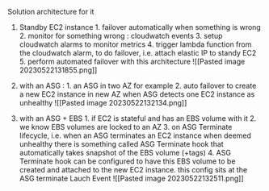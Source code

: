 Solution architecture for it

1. Standby EC2 instance 
		1. failover automatically when something is wrong
		2. monitor for something wrong : cloudwatch events 
		3. setup cloudwatch alarms to monitor metrics
		4. trigger lambda function from the cloudwatch alarm, to do failover, i.e. attach elastic IP to standy EC2
		5. perform automated failover with this architecture
		![[Pasted image 20230522131855.png]]
	
2. with an ASG : 
		1. an ASG in two AZ for example 
		2. auto failover to create a new EC2 instance in new AZ when ASG detects one EC2 instance as unhealthy
		![[Pasted image 20230522132134.png]]
3. with an ASG + EBS
		1. if EC2 is stateful and has an EBS volume with it
		2. we know EBS volumes are locked to an AZ
		3. on ASG Terminate lifecycle, i.e. when an ASG terminates an EC2 instance when deemed unhealthy there is something called ASG Terminate hook that automatically takes snapshot of the EBS volume (+tags) 
		4. ASG Terminate hook can be configured to have this EBS volume to be created and attached to the new EC2 instance. this config sits at the ASG terminate Lauch Event
		![[Pasted image 20230522132511.png]]
